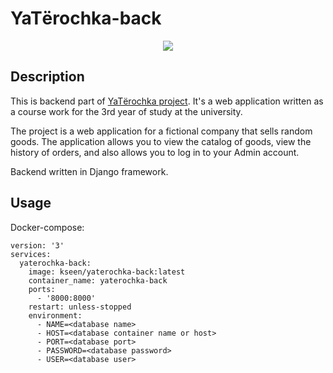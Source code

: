 # YaTёrochka-back
<p align="center">
  <img src="https://raw.githubusercontent.com/Kseen715/imgs/main/favicon.ico" />
</p>

## Description
This is backend part of [YaTёrochka project](https://github.com/Kseen715/yaterochka). It's a web application written as a course work for the 3rd year of study at the university. 

The project is a web application for a fictional company that sells random goods. The application allows you to view the catalog of goods, view the history of orders, and also allows you to log in to your Admin account.

Backend written in Django framework.

## Usage
Docker-compose:
```
version: '3'
services:
  yaterochka-back:
    image: kseen/yaterochka-back:latest
    container_name: yaterochka-back
    ports:
      - '8000:8000'
    restart: unless-stopped
    environment:
      - NAME=<database name>
      - HOST=<database container name or host>
      - PORT=<database port>
      - PASSWORD=<database password>
      - USER=<database user>
```
